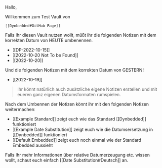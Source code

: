 Hallo,

Willkommen zum Test Vault von
```dynbedded
[[Dynbedded#GitHub Page]]
```
Falls Ihr diesen Vault nutzen wollt, müßt ihr die folgenden Notizen mit dem korrekten Datum von HEUTE umbenennen.

- [[DP-2022-10-15]]
- [[2022-10-20 Not To be Found]]
- [[2022-10-20]]

Und die folgenden Notizen mit dem korrekten Datum von GESTERN!

- [[2022-10-19]]

>Ihr könnt natürlich auch zusätzliche eigene Notizen erstellen und mit eueren ganz eigenen Datumsformaten rumspielen.

Nach dem Umbennen der Notizen könnt ihr mit den folgenden Notizen weitermachen:

- [[Example Standard]] zeigt euch wie das Standard [[Dynbedded]] funktioniert
- [[Example Date Substitution]] zeigt euch wie die Datumsersetzung in [[Dynbedded]] funktioniert
- [[Default Embedded]] zeigt euch noch einmal wie der Standard Embedded aussieht

Falls Ihr mehr Informationen über relative Datumerzeugung etc. wissen wollt, schaut euch einfach [[Date Substitution#Deutsch]] an.
